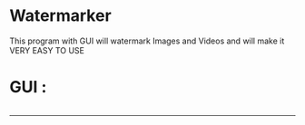 # Watermarker
This program with GUI will watermark Images and Videos and will make it VERY EASY TO USE
<h1>GUI :</h1>
<img href=Watermarker.png>
<hr>
<img href=output.jpg>
